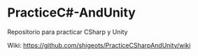 # PracticeC#-AndUnity
Repositorio para practicar CSharp y Unity

Wiki: https://github.com/shigeots/PracticeCSharpAndUnity/wiki

